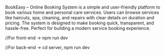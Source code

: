 BookEasy – Online Booking System is a simple and user-friendly platform to book various home and personal care services.
Users can browse services like haircuts, spa, cleaning, and repairs with clear details on duration and pricing.
The system is designed to make booking quick, transparent, and hassle-free.
Perfect for building a modern service booking experience.

//For front-end -> npm run dev

//For back-end -> cd server, npm run dev
